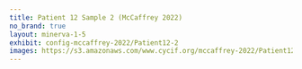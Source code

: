```yaml
---
title: Patient 12 Sample 2 (McCaffrey 2022)
no_brand: true
layout: minerva-1-5
exhibit: config-mccaffrey-2022/Patient12-2 
images: https://s3.amazonaws.com/www.cycif.org/mccaffrey-2022/Patient12-2
---
```

